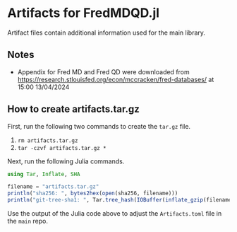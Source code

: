 # Artifacts for FredMDQD.jl

Artifact files contain additional information used for the main library.

## Notes

- Appendix for Fred MD and Fred QD were downloaded from https://research.stlouisfed.org/econ/mccracken/fred-databases/ at 15:00 13/04/2024

## How to create artifacts.tar.gz

First, run the following two commands to create the `tar.gz` file.

1. `rm artifacts.tar.gz`
2. `tar -czvf artifacts.tar.gz *`

Next, run the following Julia commands. 

```julia
using Tar, Inflate, SHA

filename = "artifacts.tar.gz"
println("sha256: ", bytes2hex(open(sha256, filename)))
println("git-tree-sha1: ", Tar.tree_hash(IOBuffer(inflate_gzip(filename))))
```

Use the output of the Julia code above to adjust the `Artifacts.toml` file in the `main` repo. 

